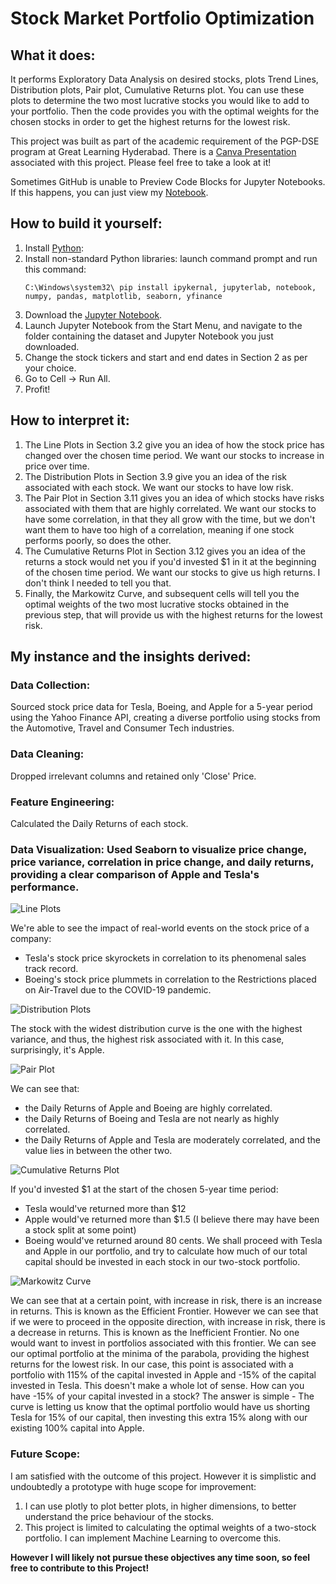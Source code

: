 # Stock Market Portfolio Optimization

## What it does:
It performs Exploratory Data Analysis on desired stocks, plots Trend Lines, Distribution plots, Pair plot, Cumulative Returns plot.
You can use these plots to determine the two most lucrative stocks you would like to add to your portfolio.
Then the code provides you with the optimal weights for the chosen stocks in order to get the highest returns for the lowest risk.

This project was built as part of the academic requirement of the PGP-DSE program at Great Learning Hyderabad.
There is a [Canva Presentation](https://www.canva.com/design/DAFxsZ8-4sI/fPhuHQPefUDUDcopfJGcIg/edit) associated with this project. Please feel free to take a look at it!

Sometimes GitHub is unable to Preview Code Blocks for Jupyter Notebooks. If this happens, you can just view my [Notebook](https://nbviewer.org/github/galahad38/stock-market-portfolio-optimization/blob/main/stock-market-portfolio-optimization.ipynb).

## How to build it yourself:

1. Install [Python](https://www.python.org/downloads/):
2. Install non-standard Python libraries:
     launch command prompt and run this command:
     ```console
     C:\Windows\system32\ pip install ipykernal, jupyterlab, notebook, numpy, pandas, matplotlib, seaborn, yfinance
     ```
3. Download the [Jupyter Notebook](https://github.com/galahad38/book-century-identifier/blob/main/building-the-naive-bayes-model.ipynb).
4. Launch Jupyter Notebook from the Start Menu, and navigate to the folder containing the dataset and Jupyter Notebook you just downloaded.
5. Change the stock tickers and start and end dates in Section 2 as per your choice.
6. Go to Cell -> Run All.
7. Profit!

## How to interpret it:

1) The Line Plots in Section 3.2 give you an idea of how the stock price has changed over the chosen time period. We want our stocks to increase in price over time.
2) The Distribution Plots in Section 3.9 give you an idea of the risk associated with each stock. We want our stocks to have low risk.
3) The Pair Plot in Section 3.11 gives you an idea of which stocks have risks associated with them that are highly correlated. We want our stocks to have some correlation, in that they all grow with the time, but we don't want them to have too high of a correlation, meaning if one stock performs poorly, so does the other.
4) The Cumulative Returns Plot in Section 3.12 gives you an idea of the returns a stock would net you if you'd invested $1 in it at the beginning of the chosen time period. We want our stocks to give us high returns. I don't think I needed to tell you that.
5) Finally, the Markowitz Curve, and subsequent cells will tell you the optimal weights of the two most lucrative stocks obtained in the previous step, that will provide us with the highest returns for the lowest risk.

## My instance and the insights derived:

### Data Collection:
Sourced stock price data for Tesla, Boeing, and Apple for a 5-year period using the Yahoo Finance API, creating a diverse portfolio using stocks from the Automotive, Travel and Consumer Tech industries.

### Data Cleaning:
Dropped irrelevant columns and retained only 'Close' Price.

### Feature Engineering:
Calculated the Daily Returns of each stock.

### Data Visualization: Used Seaborn to visualize price change, price variance, correlation in price change, and daily returns, providing a clear comparison of Apple and Tesla's performance.

![Line Plots](https://github.com/galahad38/stock-market-portfolio-optimization/assets/19240929/f9d057d0-689a-406a-b16b-170d583f4afd)

We're able to see the impact of real-world events on the stock price of a company:
* Tesla's stock price skyrockets in correlation to its phenomenal sales track record.
* Boeing's stock price plummets in correlation to the Restrictions placed on Air-Travel due to the COVID-19 pandemic. 

![Distribution Plots](https://github.com/galahad38/stock-market-portfolio-optimization/assets/19240929/2bdd34f4-412b-4a3b-abce-def2a86e849e)

The stock with the widest distribution curve is the one with the highest variance, and thus, the highest risk associated with it. In this case, surprisingly, it's Apple.

![Pair Plot](https://github.com/galahad38/stock-market-portfolio-optimization/assets/19240929/4f9b766c-6e26-4e10-8adc-ed8b74435c49)

We can see that:
* the Daily Returns of Apple and Boeing are highly correlated.
* the Daily Returns of Boeing and Tesla are not nearly as highly correlated.
* the Daily Returns of Apple and Tesla are moderately correlated, and the value lies in between the other two.

![Cumulative Returns Plot](https://github.com/galahad38/stock-market-portfolio-optimization/assets/19240929/31ebd410-a1c6-4cf6-bc44-fb87cc8db081)

If you'd invested $1 at the start of the chosen 5-year time period:
* Tesla would've returned more than $12
* Apple would've returned more than $1.5 (I believe there may have been a stock split at some point)
* Boeing would've returned around 80 cents. 
We shall proceed with Tesla and Apple in our portfolio, and try to calculate how much of our total capital should be invested in each stock in our two-stock portfolio.

![Markowitz Curve](https://github.com/galahad38/stock-market-portfolio-optimization/assets/19240929/a256e9fe-73a1-4939-aaf2-c21f7667b4ac)

We can see that at a certain point, with increase in risk, there is an increase in returns. This is known as the Efficient Frontier.
However we can see that if we were to proceed in the opposite direction, with increase in risk, there is a decrease in returns. This is known as the Inefficient Frontier. No one would want to invest in portfolios associated with this frontier.
We can see our optimal portfolio at the minima of the parabola, providing the highest returns for the lowest risk.
In our case, this point is associated with a portfolio with 115% of the capital invested in Apple and -15% of the capital invested in Tesla. This doesn't make a whole lot of sense. How can you have -15% of your capital invested in a stock? The answer is simple - The curve is letting us know that the optimal portfolio would have us shorting Tesla for 15% of our capital, then investing this extra 15% along with our existing 100% capital into Apple.

### Future Scope:
I am satisfied with the outcome of this project. However it is simplistic and undoubtedly a prototype with huge scope for improvement:
1) I can use plotly to plot better plots, in higher dimensions, to better understand the price behaviour of the stocks.
2) This project is limited to calculating the optimal weights of a two-stock portfolio. I can implement Machine Learning to overcome this.

**However I will likely not pursue these objectives any time soon, so feel free to contribute to this Project!**
